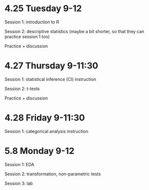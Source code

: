 # 4.25 Tuesday 9-12

Session 1: introduction to R

Session 2: descriptive statistics (maybe a bit shorter, so that they can practice session 1 too)

Practice + discussion 



# 4.27 Thursday 9-11:30

Session 1: statistical inference (CI) instruction

Session 2: t-tests

Practice + discussion





# 4.28 Friday 9-11:30

Session 1: categorical analysis instruction





# 5.8 Monday 9-12

Session 1: EDA

Session 2: transformation, non-parametric tests 

Session 3: lab 


